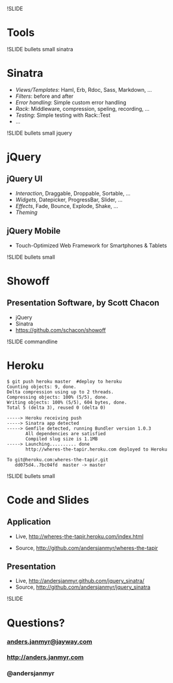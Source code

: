 !SLIDE
# Tools

!SLIDE bullets small sinatra
# Sinatra

* *Views/Templates*: Haml, Erb, Rdoc, Sass, Markdown, ...
* *Filters*: before and after
* *Error handling*: Simple custom error handling
* *Rack*: Middleware, compression, speling, recording, ...
* *Testing*: Simple testing with Rack::Test
* ...

!SLIDE bullets small jquery
# jQuery

## jQuery UI

* *Interaction*, Draggable, Droppable, Sortable, ...
* *Widgets*, Datepicker, ProgressBar, Slider, ...
* *Effects*, Fade, Bounce, Explode, Shake, ...
* *Theming*

## jQuery Mobile

* Touch-Optimized Web Framework for Smartphones & Tablets

!SLIDE bullets small
# Showoff
## Presentation Software, by Scott Chacon

* jQuery
* Sinatra
* https://github.com/schacon/showoff

!SLIDE commandline
# Heroku

    $ git push heroku master  #deploy to heroku
    Counting objects: 9, done.
    Delta compression using up to 2 threads.
    Compressing objects: 100% (5/5), done.
    Writing objects: 100% (5/5), 604 bytes, done.
    Total 5 (delta 3), reused 0 (delta 0)

    -----> Heroku receiving push
    -----> Sinatra app detected
    -----> Gemfile detected, running Bundler version 1.0.3
           All dependencies are satisfied
           Compiled slug size is 1.1MB
    -----> Launching.......... done
           http://wheres-the-tapir.heroku.com deployed to Heroku

    To git@heroku.com:wheres-the-tapir.git
       dd075d4..7bc04fd  master -> master

!SLIDE bullets small
# Code and Slides

## Application

* Live, http://wheres-the-tapir.heroku.com/index.html

* Source, http://github.com/andersjanmyr/wheres-the-tapir

## Presentation

* Live, http://andersjanmyr.github.com/jquery_sinatra/
* Source, http://github.com/andersjanmyr/jquery_sinatra


!SLIDE
# Questions?
### anders.janmyr@jayway.com
### http://anders.janmyr.com
### @andersjanmyr


